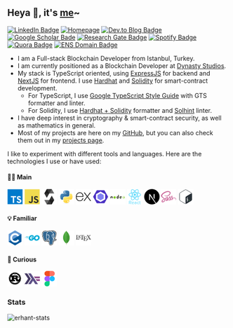 
<h2>Heya 👋, it's <a href="https://www.erhant.me/about">me</a>~</h2> 

<!-- links -->
<a href="https://www.linkedin.com/in/erhan-tezcan"><img src="https://img.shields.io/badge/-LinkedIn-gray?style=flat-square&labelColor=0077B5&logo=LinkedIn" alt="LinkedIn Badge"></a>
<a href="https://erhant.me"><img src="https://img.shields.io/badge/Homepage-gray?style=flat-square&logo=About.me&labelColor=676BB0&logoColor=white" alt="Homepage"></a>
<a href="https://dev.to/erhant"><img src="https://img.shields.io/badge/Blog-gray?style=flat-square&logo=devdotto&labelColor=1B1C1E&logoColor=white" alt="Dev.to Blog Badge"></a>
<a href="https://scholar.google.com/citations?user=rYMVv8wAAAAJ"><img src="https://img.shields.io/badge/-Publications-gray?logo=GoogleScholar&style=flat-square&labelColor=ecf0f1" alt="Google Scholar Bade"></a>
<a href="https://www.researchgate.net/profile/Erhan_Tezcan"><img src="https://img.shields.io/badge/-ResearchGate-gray?logo=ResearchGate&style=flat-square&labelColor=5C5F66" alt="Research Gate Badge"></a>
<a href="https://open.spotify.com/user/erhany"><img src="https://img.shields.io/badge/-Spotify-gray?logo=Spotify&style=flat-square&labelColor=5C5F66](https://open.spotify.com/user/erhany" alt="Spotify Badge"></a>
<a href="https://www.quora.com/profile/Erhan-Tezcan"><img src="https://img.shields.io/badge/-Quora-gray?logo=quora&style=flat-square&labelColor=b92b27" alt="Quora Badge"></a>
<a href="https://app.ens.domains/name/erhant.eth/details"><img src="https://img.shields.io/badge/erhant.eth-3C3C3D?style=flat-square&logo=Ethereum&logoColor=3c3c3d&labelColor=ecf0f1" alt="ENS Domain Badge"></a>


- I am a Full-stack Blockchain Developer from Istanbul, Turkey.
- I am currently positioned as a Blockchain Developer at [Dynasty Studios](https://dynastystudios.io/).
- My stack is TypeScript oriented, using [ExpressJS](https://expressjs.com/) for backend and [NextJS](https://nextjs.org/) for frontend. I use [Hardhat](https://hardhat.org/) and [Solidity](https://docs.soliditylang.org/en/latest/) for smart-contract development.
  - For TypeScript, I use [Google TypeScript Style Guide](https://google.github.io/styleguide/tsguide.html) with GTS formatter and linter.
  - For Solidity, I use [Hardhat + Solidity](https://hardhat.org/hardhat-vscode/docs/formatting) formatter and [Solhint](https://protofire.github.io/solhint/) linter.
- I have deep interest in cryptography & smart-contract security, as well as mathematics in general.
- Most of my projects are here on my <a href="https://github.com/erhant?tab=repositories">GitHub</a>, but you can also check them out in my <a href="https://www.erhant.me/projects">projects page</a>.

I like to experiment with different tools and languages. Here are the technologies I use or have used:

<h4>👨‍💻 Main</h4>
<p align="left">
<img src="https://raw.githubusercontent.com/devicons/devicon/master/icons/typescript/typescript-original.svg" alt="ts" width="35" height="35" />
<img src="https://raw.githubusercontent.com/devicons/devicon/master/icons/javascript/javascript-original.svg" alt="js" width="35" height="35" />
<img src="https://raw.githubusercontent.com/devicons/devicon/master/icons/solidity/solidity-original.svg" alt="solidity" width="35" height="35" />
<img src="https://raw.githubusercontent.com/devicons/devicon/master/icons/python/python-original.svg" alt="python" width="35" height="35" />
<img src="https://raw.githubusercontent.com/devicons/devicon/master/icons/express/express-original.svg" alt="express" width="35" height="35" />
<img src="https://raw.githubusercontent.com/devicons/devicon/master/icons/eslint/eslint-original.svg" alt="eslint" width="35" height="35" />
<img src="https://raw.githubusercontent.com/devicons/devicon/master/icons/nodejs/nodejs-original-wordmark.svg" alt="nodejs" width="35" height="35" />
<img src="https://raw.githubusercontent.com/devicons/devicon/master/icons/react/react-original-wordmark.svg" alt="react" width="35" height="35" />
<img src="https://raw.githubusercontent.com/devicons/devicon/master/icons/nextjs/nextjs-original.svg" alt="nextjs" width="35" height="35" />
<img src="https://raw.githubusercontent.com/devicons/devicon/master/icons/sass/sass-original.svg" alt="sass" width="35" height="35" />
<img src="https://raw.githubusercontent.com/devicons/devicon/master/icons/bash/bash-original.svg" alt="bash" width="35" height="35" />
</p>


<h4>💡 Familiar</h4>
<p align="left">
<img src="https://raw.githubusercontent.com/devicons/devicon/master/icons/c/c-original.svg" alt="c" width="35" height="35" />
<img src="https://raw.githubusercontent.com/devicons/devicon/master/icons/go/go-original-wordmark.svg" alt="go" width="35" height="35" />
<img src="https://raw.githubusercontent.com/devicons/devicon/master/icons/postgresql/postgresql-original.svg" alt="pgsql" width="35" height="35" />
<img src="https://raw.githubusercontent.com/devicons/devicon/master/icons/mongodb/mongodb-original.svg" alt="mongodb" width="35" height="35" />
<img src="https://raw.githubusercontent.com/devicons/devicon/master/icons/latex/latex-original.svg" alt="latex" width="35" height="35" />
</p>

<h4>🧪 Curious</h4>
<p align="left">
<img src="https://raw.githubusercontent.com/devicons/devicon/master/icons/rust/rust-plain.svg" alt="rust" width="35" height="35" />
<img src="https://raw.githubusercontent.com/devicons/devicon/master/icons/haskell/haskell-original.svg" alt="haskell" width="35" height="35" />
<img src="https://raw.githubusercontent.com/devicons/devicon/master/icons/figma/figma-original.svg" alt="figma" width="35" height="35" />
</p>

<h3>Stats</h3>
<img src="https://github-readme-stats.vercel.app/api?username=erhant&show_icons=true&hide_rank=true&hide_title=true&count_private=true" alt="erhant-stats" />
